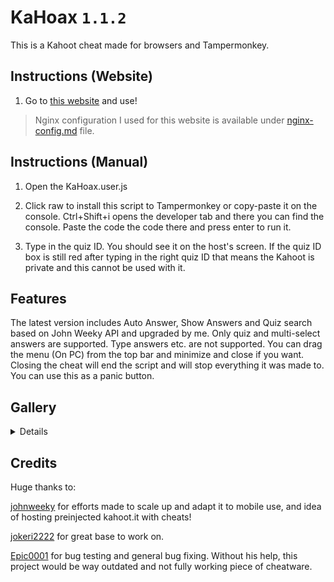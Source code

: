 
# KaHoax `1.1.2`

This is a Kahoot cheat made for browsers and Tampermonkey.

## Instructions (Website)

1. Go to [this website](https://kahoax.krwclassic.com) and use!

> Nginx configuration I used for this website is available under [nginx-config.md](https://github.com/KRWCLASSIC/KaHoax/blob/main/nginx-config.md) file.

## Instructions (Manual)

1. Open the KaHoax.user.js

2. Click raw to install this script to Tampermonkey or copy-paste it on the console. Ctrl+Shift+i opens the developer tab and there you can find the console. Paste the code the code there and press enter to run it.

3. Type in the quiz ID. You should see it on the host's screen. If the quiz ID box is still red after typing in the right quiz ID that means the Kahoot is private and this cannot be used with it.

## Features

The latest version includes Auto Answer, Show Answers and Quiz search based on John Weeky API and upgraded by me. Only quiz and multi-select answers are supported. Type answers etc. are not supported. You can drag the menu (On PC) from the top bar and minimize and close if you want. Closing the cheat will end the script and will stop everything it was made to. You can use this as a panic button.

## Gallery

<details>
![KaHoax1](https://github.com/user-attachments/assets/1fe21909-7c32-4b12-89d4-955e1b95eb0e)
![KaHoax2](https://github.com/user-attachments/assets/6ad6c3df-22d2-421b-9989-482c36cc6e25)
</details>

## Credits

Huge thanks to:

[johnweeky](https://github.com/johnweeky) for efforts made to scale up and adapt it to mobile use, and idea of hosting preinjected kahoot.it with cheats!

[jokeri2222](github.com/jokeri2222) for great base to work on.

[Epic0001](https://github.com/Epic0001) for bug testing and general bug fixing. Without his help, this project would be way outdated and not fully working piece of cheatware.
